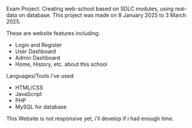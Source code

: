 Exam Project.
Creating web-school based on SDLC modules, using real-data on database. This project was made on 8 January 2025 to 3 March 2025.

These are website features including: 
  - Login and Register
  - User Dashboard
  - Admin Dashboard
  - Home, History, etc. about this school

Languages/Tools i've used:
  - HTML/CSS
  - JavaScript
  - PHP
  - MySQL for database

This Website is not responsive yet, i'll develop if i had enough time.
